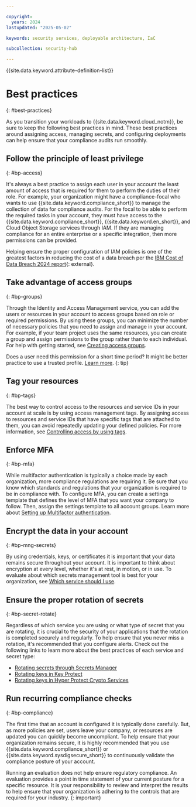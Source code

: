 ```yaml
---

copyright:
  years: 2024
lastupdated: "2025-05-02"

keywords: security services, deployable architecture, IaC

subcollection: security-hub

---
```


{{site.data.keyword.attribute-definition-list}}

# Best practices
{: #best-practices}

As you transition your workloads to {{site.data.keyword.cloud_notm}}, be sure to keep the following best practices in mind. These best practices around assigning access, managing secrets, and configuring deployments can help ensure that your compliance audits run smoothly.

## Follow the principle of least privilege
{: #bp-access}

It's always a best practice to assign each user in your account the least amount of access that is required for them to perform the duties of their role. For example, your organization might have a compliance-focal who wants to use {{site.data.keyword.compliance_short}} to manage the collection of data for compliance audits. For the focal to be able to perform the required tasks in your account, they must have access to the {{site.data.keyword.compliance_short}}, {{site.data.keyword.en_short}}, and Cloud Object Storage services through IAM. If they are managing compliance for an entire enterprise or a specific integration, then more permissions can be provided.

Helping ensure the proper configuration of IAM policies is one of the greatest factors in reducing the cost of a data breach per the [IBM Cost of Data Breach 2024 report](https://www.ibm.com/reports/data-breach){: external}.


## Take advantage of access groups
{: #bp-groups}

Through the Identity and Access Management service, you can add the users or resources in your account to access groups based on role or required permissions. By using these groups, you can minimize the number of necessary policies that you need to assign and manage in your account. For example, if your team project uses the same resources, you can create a group and assign permissions to the group rather than to each individual. For help with getting started, see [Creating access groups](/docs/account?topic=account-groups).

Does a user need this permission for a short time period? It might be better practice to use a trusted profile. [Learn more](/docs/enterprise-management?topic=enterprise-management-access-enterprises#bp-enterprise-access-include-compare-accessgroups-trustedprofiles).
{: tip}

## Tag your resources
{: #bp-tags}

The best way to control access to the resources and service IDs in your account at scale is by using access management tags. By assigning access to resources and service IDs that have specific tags that are attached to them, you can avoid repeatedly updating your defined policies. For more information, see [Controlling access by using tags](/docs/account?topic=account-access-tags-tutorial).

## Enforce MFA
{: #bp-mfa}

While multifactor authentication is typically a choice made by each organization, more compliance regulations are requiring it. Be sure that you know which standards and regulations that your organization is required to be in compliance with. To configure MFA, you can create a settings template that defines the level of MFA that you want your company to follow. Then, assign the settings template to all account groups. Learn more about [Setting up Multifactor authentication](/docs/account?topic=account-enablemfa).


## Encrypt the data in your account
{: #bp-mng-secrets}

By using credentials, keys, or certificates it is important that your data remains secure throughout your account. It is important to think about encryption at every level, whether it's at rest, in motion, or in use. To evaluate about which secrets management tool is best for your organization, see [Which service should I use](/docs/security-hub?topic=security-hub-manage-secrets-ibm-cloud).


## Ensure the proper rotation of secrets
{: #bp-secret-rotate}

Regardless of which service you are using or what type of secret that you are rotating, it is crucial to the security of your applications that the rotation is completed securely and regularly. To help ensure that you never miss a rotation, it's recommended that you configure alerts. Check out the following links to learn more about the best practices of each service and secret type:

* [Rotating secrets through Secrets Manager](/docs/secrets-manager?topic=secrets-manager-best-practices-rotate-secrets)
* [Rotating keys in Key Protect](/docs/key-protect?topic=key-protect-key-rotation)
* [Rotating keys in Hyper Protect Crypto Services](/docs/hs-crypto?topic=hs-crypto-set-rotation-policy)


## Run recurring compliance checks
{: #bp-compliance}

The first time that an account is configured it is typically done carefully. But, as more policies are set, users leave your company, or resources are updated you can quickly become uncompliant. To help ensure that your organization remains secure, it is highly recommended that you use {{site.data.keyword.compliance_short}} or {{site.data.keyword.sysdigsecure_short}} to continuously validate the compliance posture of your account. 

Running an evaluation does not help ensure regulatory compliance. An evaluation provides a point in time statement of your current posture for a specific resource. It is your responsibility to review and interpret the results to help ensure that your organization is adhering to the controls that are required for your industry. 
{: important}
